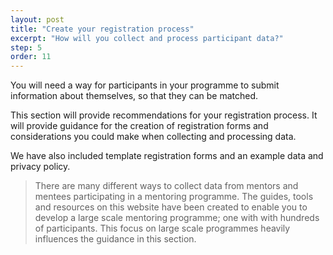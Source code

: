 ```yaml
---
layout: post
title: "Create your registration process"
excerpt: "How will you collect and process participant data?"
step: 5
order: 11
---
```


You will need a way for participants in your programme to submit information about themselves, so that they can be matched. 

This section will provide recommendations for your registration process. It will provide guidance for the creation of registration forms and considerations you could make when collecting and processing data. 

We have also included template registration forms and an example data and privacy policy.

> There are many different ways to collect data from mentors and mentees participating in a mentoring programme. The guides, tools and resources on this website have been created to enable you to develop a large scale mentoring programme; one with with hundreds of participants. This focus on large scale programmes heavily influences the guidance in this section.